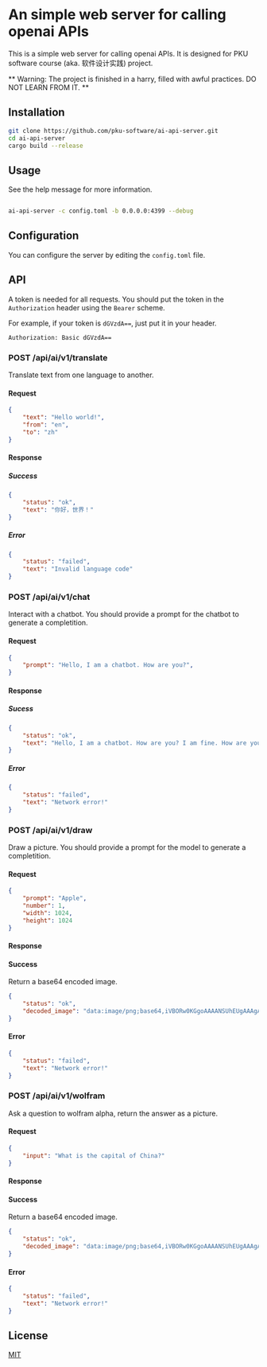 # An simple web server for calling openai APIs

This is a simple web server for calling openai APIs. It is designed for PKU software course (aka. 软件设计实践) project.

** Warning: The project is finished in a harry, filled with awful practices. DO NOT LEARN FROM IT. **

## Installation

```bash
git clone https://github.com/pku-software/ai-api-server.git
cd ai-api-server
cargo build --release
```

## Usage

See the help message for more information.

```bash

ai-api-server -c config.toml -b 0.0.0.0:4399 --debug

```

## Configuration

You can configure the server by editing the `config.toml` file. 

## API

A token is needed for all requests. You should put the token in the `Authorization` header using the `Bearer` scheme.

For example, if your token is `dGVzdA==`, just put it in your header.

```http
Authorization: Basic dGVzdA==
```

### POST /api/ai/v1/translate

Translate text from one language to another.

#### Request

```json
{
    "text": "Hello world!",
    "from": "en",
    "to": "zh"
}
```

#### Response

##### Success

```json
{
    "status": "ok",
    "text": "你好，世界！"
}
```

##### Error

```json
{
    "status": "failed",
    "text": "Invalid language code"
}
```

### POST /api/ai/v1/chat

Interact with a chatbot. You should provide a prompt for the chatbot to generate a completition.

#### Request

```json
{
    "prompt": "Hello, I am a chatbot. How are you?",
}
```

#### Response

##### Sucess

```json
{
    "status": "ok",
    "text": "Hello, I am a chatbot. How are you? I am fine. How are you?"
}
```

##### Error

```json
{
    "status": "failed",
    "text": "Network error!"
}
```

### POST /api/ai/v1/draw

Draw a picture. You should provide a prompt for the model to generate a completition.

#### Request

```json
{
    "prompt": "Apple",
    "number": 1,
    "width": 1024,
    "height": 1024
}
```

#### Response

#### Success

Return a base64 encoded image.

```json
{
    "status": "ok",
    "decoded_image": "data:image/png;base64,iVBORw0KGgoAAAANSUhEUgAAAgAAA"
}
```

#### Error

```json
{
    "status": "failed",
    "text": "Network error!"
}
```

### POST /api/ai/v1/wolfram

Ask a question to wolfram alpha, return the answer as a picture.

#### Request

```json
{
    "input": "What is the capital of China?"
}
```

#### Response

#### Success

Return a base64 encoded image.

```json
{
    "status": "ok",
    "decoded_image": "data:image/png;base64,iVBORw0KGgoAAAANSUhEUgAAAgAAA"
}
```

#### Error

```json
{
    "status": "failed",
    "text": "Network error!"
}
```

## License

[MIT](https://choosealicense.com/licenses/mit/)